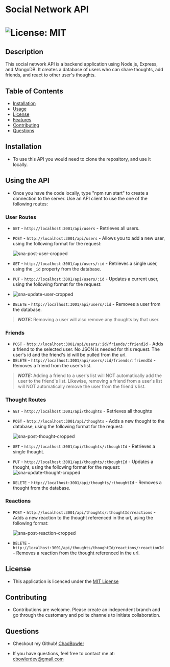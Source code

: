 # Social Network API

# ![License: MIT](https://img.shields.io/badge/License-MIT-yellow.svg)

## Description
This social network API is a backend application using Node.js, Express, and MongoDB. It creates a database of users who can share thoughts, add friends, and react to other user's thoughts.

## Table of Contents

- [Installation](#Installation)
- [Usage](#using-the-api)
- [License](#License)
- [Features](#Features)
- [Contributing](#Contributing)
- [Questions](#Questions)

## Installation

* To use this API you would need to clone the repository, and use it locally.

## Using the API

* Once you have the code locally, type "npm run start" to create a connection to the server. Use an API client to use the one of the following routes:
### User Routes
 - `GET` - `http://localhost:3001/api/users` - Retrieves all users. 
 - `POST` - `http://localhost:3001/api/users` - Allows you to add a new user, using the following format for the request:
  
   ![sna-post-user-cropped](https://github.com/ChadBowler/social-network-api/assets/127648744/16b21fc2-23d5-4620-bc8b-86e1104942d1)


 - `GET` - `http://localhost:3001/api/users/:id` - Retrieves a single user, using the `_id` property from the database.
 - `PUT` - `http://localhost:3001/api/users/:id` - Updates a current user, using the following format for the request:
 - 
   ![sna-update-user-cropped](https://github.com/ChadBowler/social-network-api/assets/127648744/0d7ca1ce-d675-45c2-b0bc-3af0bd14dd28)


 - `DELETE` - `http://localhost:3001/api/users/:id` - Removes a user from the database.
 > **_NOTE:_** Removing a user will also remove any thoughts by that user.

### Friends
 - `POST` - `http://localhost:3001/api/users/:id/friends/:friendId` - Adds a friend to the selected user. No JSON is needed for this request. The user's id and the friend's id will be pulled from the url.
 - `DELETE` - `http://localhost:3001/api/users/:id/friends/:friendId` - Removes a friend from the user's list.
 > **_NOTE:_** Adding a friend to a user's list will NOT automatically add the user to the friend's list. Likewise, removing a friend from a user's list will NOT automatically remove the user from the friend's list.

### Thought Routes
 - `GET` - `http://localhost:3001/api/thoughts` - Retrieves all thoughts
 - `POST` - `http://localhost:3001/api/thoughts` - Adds a new thought to the database, using the following format for the request:
  
   ![sna-post-thought-cropped](https://github.com/ChadBowler/social-network-api/assets/127648744/7bc5a77f-f1f2-48f2-bfef-ac29004a3874)

 - `GET` - `http://localhost:3001/api/thoughts/:thoughtId` - Retrieves  a single thought.
 - `PUT` - `http://localhost:3001/api/thoughts/:thoughtId` - Updates a thought, using the following format for the request:
   ![sna-update-thought-cropped](https://github.com/ChadBowler/social-network-api/assets/127648744/dba0c630-5ed6-4e78-abdc-734e49be272b)

- `DELETE` - `http://localhost:3001/api/thoughts/:thoughtId` - Removes a thought from the database.

### Reactions
- `POST` - `http://localhost:3001/api/thoughts/:thoughtId/reactions` - Adds a new reaction to the thought referenced in the url, using the following format:
 
  ![sna-post-reaction-cropped](https://github.com/ChadBowler/social-network-api/assets/127648744/e05eb114-853e-4e9e-a085-3c67c4490532)

 - `DELETE` - `http://localhost:3001/api/thoughts/thoughtId/reactions/:reactionId` - Removes a reaction from the thought referenced in the url.


## License

* This application is licenced under the [MIT License](https://opensource.org/licenses/MIT)

## Contributing

* Contributions are welcome. Please create an independent branch and go through the customary and polite channels to initiate collaboration.

## Questions

* Checkout my Github! [ChadBowler](https://www.github.com/ChadBowler)

* If you have questions, feel free to contact me at: cbowlerdev@gmail.com

